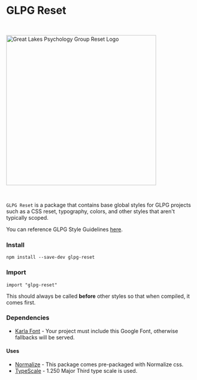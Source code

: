 # GLPG Reset

<img src="https://glpg-public-assets.s3.us-east-2.amazonaws.com/glpg-logo-reset.svg" alt="Great Lakes Psychology Group Reset Logo" width="400" style="margin: 30px 0;"/>

`GLPG Reset` is a package that contains base global styles for GLPG projects such as a CSS reset, typography, colors, and other styles that aren't typically scoped.

You can reference GLPG Style Guidelines [here](https://style.glpg.dev/).

### Install

`npm install --save-dev glpg-reset`

### Import

`import "glpg-reset"`

This should always be called **before** other styles so that when compiled, it comes first.

### Dependencies

- [Karla Font](https://fonts.google.com/specimen/Karla "Karla Google Fonts") - Your project must include this Google Font, otherwise fallbacks will be served.

#### Uses

- [Normalize](https://necolas.github.io/normalize.css/ "Normalize CSS") - This package comes pre-packaged with Normalize css.
- [TypeScale](https://bit.ly/3As2D3L "GLPG TypeScale") - 1.250 Major Third type scale is used.

